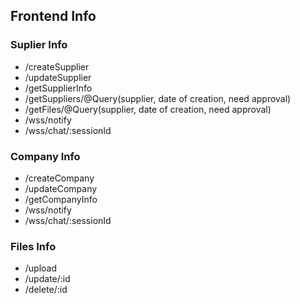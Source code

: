 ## Frontend Info

### Suplier Info

  - /createSupplier
  - /updateSupplier
  - /getSupplierInfo
  - /getSuppliers/@Query(supplier, date of creation, need approval)
  - /getFiles/@Query(supplier, date of creation, need approval)
  - /wss/notify
  - /wss/chat/:sessionId

### Company Info

  - /createCompany
  - /updateCompany
  - /getCompanyInfo
  - /wss/notify
  - /wss/chat/:sessionId

### Files Info

  - /upload
  - /update/:id
  - /delete/:id

